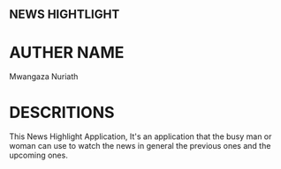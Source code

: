 ## NEWS HIGHTLIGHT

# AUTHER NAME

Mwangaza Nuriath

# DESCRITIONS

This News Highlight Application, 
It's an application that the busy man or woman can use to watch the news in general the previous ones and the upcoming ones. 